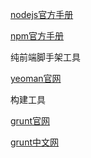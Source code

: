 
[nodejs官方手册](https://nodejs.org/en/docs/)

[npm官方手册](https://docs.npmjs.com/)

纯前端脚手架工具

[yeoman官网](http://yeoman.io/)

构建工具

[grunt官网](http://gruntjs.com/)

[grunt中文网](http://www.gruntjs.net/)
